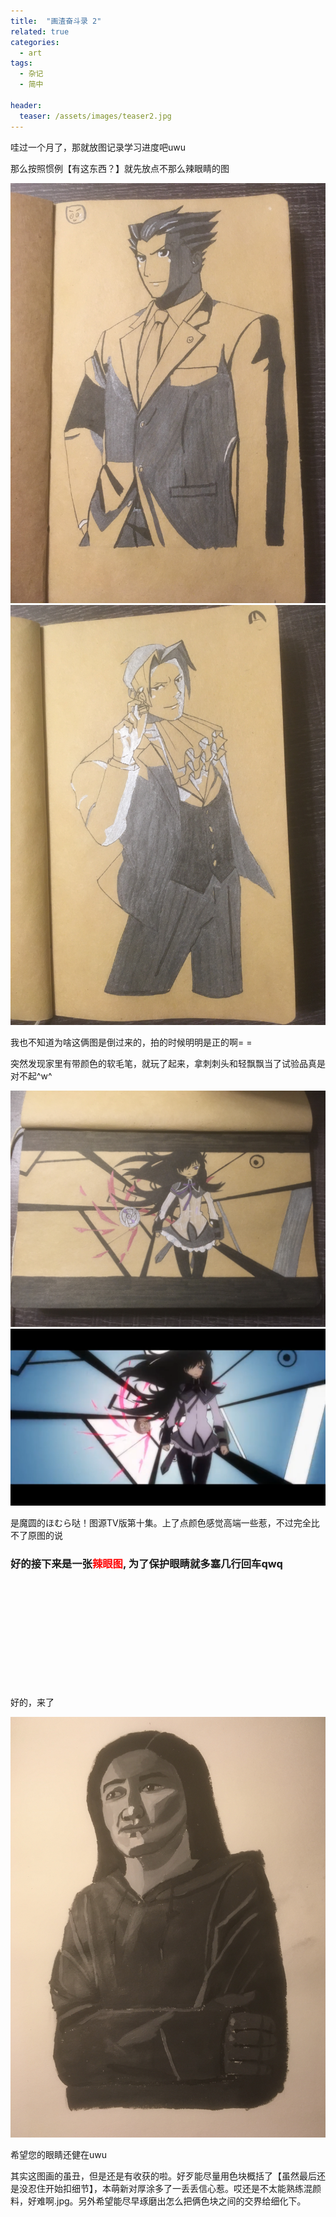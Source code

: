 ```yaml
---
title:  "画渣奋斗录 2"
related: true
categories: 
  - art
tags: 
  - 杂记
  - 简中
  
header:
  teaser: /assets/images/teaser2.jpg
---
```


哇过一个月了，那就放图记录学习进度吧uwu

那么按照惯例【有这东西？】就先放点不那么辣眼睛的图

![image](/assets/images/dr/2-1.jpg)
![image](/assets/images/dr/2-2.jpg)

我也不知道为啥这俩图是倒过来的，拍的时候明明是正的啊= =

突然发现家里有带颜色的软毛笔，就玩了起来，拿刺刺头和轻飘飘当了试验品真是对不起^w^

![image](/assets/images/dr/2-3.jpg)
![image](/assets/images/dr/2-4.png)

是魔圆的ほむら哒！图源TV版第十集。上了点颜色感觉高端一些惹，不过完全比不了原图的说

<h3>好的接下来是一张<span style = "color: red">辣眼图</span>, 为了保护眼睛就多塞几行回车qwq</h3><br/><br/><br/><br/><br/><br/><br/><br/><br/><br/>

好的，来了

![image](/assets/images/dr/2-5.jpg)

希望您的眼睛还健在uwu

其实这图画的虽丑，但是还是有收获的啦。好歹能尽量用色块概括了【虽然最后还是没忍住开始扣细节】，本萌新对厚涂多了一丢丢信心惹。哎还是不太能熟练混颜料，好难啊.jpg。另外希望能尽早琢磨出怎么把俩色块之间的交界给细化下。